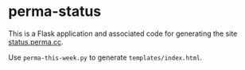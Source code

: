 perma-status
============

This is a Flask application and associated code for generating the site [status.perma.cc](https://status.perma.cc/).

Use `perma-this-week.py` to generate `templates/index.html`.